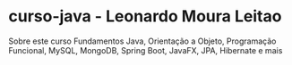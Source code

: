 # curso-java - Leonardo Moura Leitao

Sobre este curso
Fundamentos Java, Orientação a Objeto, Programação Funcional, MySQL, MongoDB, Spring Boot, JavaFX, JPA, Hibernate e mais